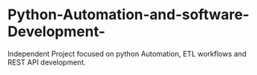 # Python-Automation-and-software-Development-
Independent Project focused on python Automation, ETL workflows and REST API development.
